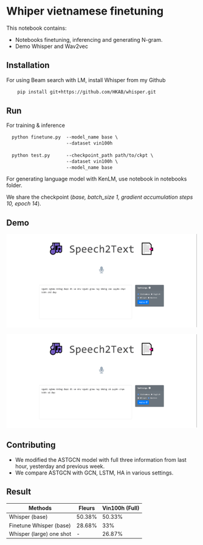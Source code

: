
# Whiper vietnamese finetuning

This notebook contains:
- Notebooks finetuning, inferencing and generating N-gram.
- Demo Whisper and Wav2vec




## Installation

For using Beam search with LM, install Whisper from my Github
```bash
    pip install git+https://github.com/HKAB/whisper.git
```

## Run

For training & inference

  ```shell
    python finetune.py  --model_name base \
                        --dataset vin100h

    python test.py      --checkpoint_path path/to/ckpt \
                        --dataset vin100h \
                        --model_name base

  ```

For generating language model with KenLM, use notebook in notebooks folder.

We share the checkpoint (*base, batch_size 1, gradient accumulation steps 10, epoch 14*)\.
## Demo


![Whisper](images/whisper.png "Whisper")

![Wav2vec](images/wav2vec.png "Wav2vec")
## Contributing

- We modified the ASTGCN model with full three information from last hour, yesterday and previous week.
- We compare ASTGCN with GCN, LSTM, HA in various settings.
## Result

| Methods                   | Fleurs  | Vin100h (Full) | 
|---------------------------|---------|--------------- |
| Whisper (base)            | 50.38%  | 50.33%         |
| Finetune Whisper (base)   | 28.68%  | 33%            |
| Whisper (large) one shot  | -       | 26.87%         |
